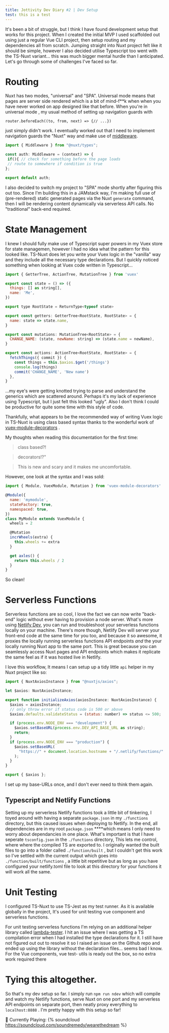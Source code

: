 ```yaml
---
title: Jottivity Dev Diary #2 | Dev Setup
test: this is a test
---
```


It's been a bit of struggle, but I think I have found development setup that works for this project.  When I created the initial MVP I used scaffolded out using just a regular Vue CLI project, then setup routing and my dependencies all from scratch. Jumping straight into Nuxt project felt like it should be simple, however I also decided utilise Typescript too  went with the TS-Nuxt variant... this was much bigger mental hurdle than I anticipated.  Let's go through some of challenges I've faced so far.

# Routing

Nuxt has two modes, "universal" and "SPA". Universal mode means that pages are server side rendered which is a bit of mind-f**k when when you have never worked on app designed like that before.  When you're in universal mode , my usual method of setting up navigation guards  with 
```
router.beforeEach((to, from, next) => {// ...})
``` 
 just simply didn't work.  I eventually worked out that I need to implement navigation guards the "Nuxt" way and make use of [middleware](https://nuxtjs.org/examples/middleware/). 

```js
import { Middleware } from "@nuxt/types";

const auth: Middleware = (context) => {
 if(){ // check for something before the page loads 
 // route to somewhere if condition is true  
};

export default auth;
```

I also decided to switch my project to "SPA" mode shortly after figuring this out too. Since I'm building this in a JAMstack way, I'm making full use of (pre-rendered) static generated pages via the Nuxt `generate` command, then I will be rendering content dynamically via serverless API calls. No "traditional" back-end required. 

# State Management

I knew I should fully make use of Typescript super powers in my Vuex store for state managemen, however I had no idea what the pattern for this looked like. TS-Nuxt does let you write your Vuex logic in the "vanilla" way and they include all the necessary type declarations. But I quickly noticed something when looking at Vuex code written in Typescript...

```js
import { GetterTree, ActionTree, MutationTree } from 'vuex'

export const state = () => ({
  things: [] as string[],
  name: 'Me',
})

export type RootState = ReturnType<typeof state>

export const getters: GetterTree<RootState, RootState> = {
  name: state => state.name,
}

export const mutations: MutationTree<RootState> = {
  CHANGE_NAME: (state, newName: string) => (state.name = newName),
}

export const actions: ActionTree<RootState, RootState> = {
  fetchThings({ commit }) {
    const things = this.$axios.$get('/things')
    console.log(things)
    commit('CHANGE_NAME', 'New name')
  },
}
```

...my eye's were getting knotted trying to parse and understand the generics which are scattered around. Perhaps it's my lack of experience using Typescript, but I just felt this looked "ugly". Also I don't think I could be productive for quite some time with this style of code. 

Thankfully, what appears to be the recommended way of writing Vuex logic in TS-Nuxt is using class based syntax thanks to the wonderful work of [vuex-module-decorators](https://github.com/championswimmer/vuex-module-decorators) . 

My thoughts when reading this documentation for the first time:

> class based?!

> decorators!?"

> This is new and scary and it makes me uncomfortable.

However, one look at the syntax and I was sold:

```js
import { Module, VuexModule, Mutation } from 'vuex-module-decorators'

@Module({
  name: 'mymodule',
  stateFactory: true,
  namespaced: true,
})
class MyModule extends VuexModule {
  wheels = 2

  @Mutation
  incrWheels(extra) {
    this.wheels += extra
  }

  get axles() {
    return this.wheels / 2
  }
}
```

So clean!

# Serverless Functions

Serverless functions are so cool, I love the fact we can now write "back-end" logic without ever having to provision a node server. What's more using [Netlify Dev](https://www.netlify.com/products/dev/), you can run and troubleshoot your serverless functions locally on your machine. There's more though, Netlify Dev will server your front-end code at the same time for you too, and because it so awesome, it proxies the locally running serverless functions API endpoints *and* the your locally running Nuxt app to the same port. This is great because you can seamlessly access Nuxt pages and API endpoints which makes it replicate the same feel as if it was hosted live in Netlify.  

I love this workflow, It means I can setup up a tidy little `api` helper in my Nuxt project like so:

 

```js
import { NuxtAxiosInstance } from "@nuxtjs/axios";

let $axios: NuxtAxiosInstance;

export function initializeAxios(axiosInstance: NuxtAxiosInstance) {
  $axios = axiosInstance;
  // only throw error if status code is 500 or above
  $axios.defaults.validateStatus = (status: number) => status <= 500;

  if (process.env.NODE_ENV === "development") {
    $axios.setBaseURL(process.env.DEV_API_BASE_URL as string);
    return;
  }
  if (process.env.NODE_ENV === "production") {
    $axios.setBaseURL(
      "https://" + document.location.hostname + "/.netlify/functions/"
    );
  }
}

export { $axios };
```

I set up my base-URLs once, and I don't ever need to think them again. 

## Typescript and Netlify Functions

Setting up my serverless Netlify functions took a little bit of tinkering, I toyed around with having a separate `package.json` in my `./functions` directory, but this caused issues when deploying to Netlify. In the end, all dependencies are in my root `package.json`  ****which means I only need to worry about dependancies in one place.  What's important is that I have seperate `tsconfig.json` in the `./functions`  directory, This lets me control, where where the compiled TS are exported to. I originally wanted the built files to go into a folder called `./function/built` , but I couldn't get this work so I've settled with the current output which goes into `./function/built/functions` , a little bit repetitive but as long as you have configured your netlify.toml file to look at this directory for your functions it will work all the same.

# Unit Testing

I configured TS-Nuxt to use TS-Jest as my test runner. As it is available globally in the project, It's used for unit testing vue component and serverless functions.

For unit testing serverless functions I'm relying on an additional helper library called [lambda-tester](https://github.com/vandium-io/lambda-tester#readme). I hit an issue where I was getting a TS compilation error when I had installed the type declarations for it. I still have not figured out out to resolve it so I raised an issue on the Github repo and ended up using the library without the declaration files... seems bad I know. For the Vue components, vue test- utils is ready out the box, so no extra work required there

# Tying this altogether.

So that's my dev setup so far. I simply run `npm run ndev` which will compile and watch my Netlify functions, serve Nuxt on one port and my serverless API endpoints on separate port, then neatly proxy everything to `localhost:8888` . I'm pretty happy with this setup so far!

🎵 Currently Playing:
{% soundcloud https://soundcloud.com/soundremedy/wearethedream %}
